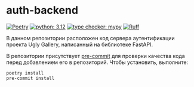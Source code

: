 # auth-backend

[![Poetry](https://img.shields.io/endpoint?url=https://python-poetry.org/badge/v0.json)](https://python-poetry.org/)
[![python: 3.12](https://img.shields.io/badge/python-3.12-yellowgreen)](https://www.python.org/downloads/release/python-3122/)
[![type checker: mypy](https://img.shields.io/badge/type%20checker-mypy-1f5082)](https://mypy-lang.org/)
[![Ruff](https://img.shields.io/endpoint?url=https://raw.githubusercontent.com/astral-sh/ruff/main/assets/badge/v2.json)](https://github.com/astral-sh/ruff)

В данном репозитории расположен код сервера аутентификации проекта Ugly Gallery, написанный на библиотеке FastAPI.

В репозитории присутствует [pre-commit](https://pre-commit.com/) для проверки качества кода перед добавлением его в
репозиторий. Чтобы установить, выполните:
```shell
poetry install
pre-commit install
```
